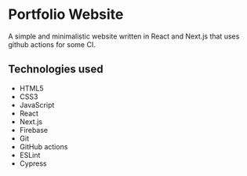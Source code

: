 # Portfolio Website

A simple and minimalistic website written in React and Next.js that uses github actions for some CI.

## Technologies used

- HTML5
- CSS3
- JavaScript
- React
- Next.js
- Firebase
- Git
- GitHub actions
- ESLint
- Cypress
